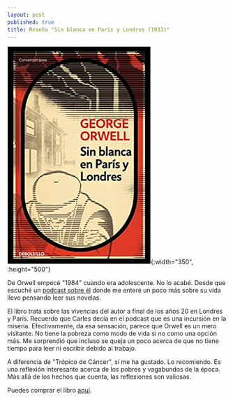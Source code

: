 ```yaml
---
layout: post
published: true
title: Reseña "Sin blanca en París y Londres (1933)"
---
```

![](/assets/sinblancaenparsylondrescontemporanea.jpg){:width="350", :height="500"}

De Orwell empecé "1984" cuando era adolescente. No lo acabé. Desde que escuché un [podcast sobre él](https://www.ivoox.com/lcf-4x3-rebelion-granja-de-audios-mp3_rf_31005075_1.html) donde me enteré un poco más sobre su vida llevo pensando leer sus novelas.

El libro trata sobre las vivencias del autor a final de los años 20 en Londres y París. Recuerdo que Carles decía en el podcast que es una incursión en la miseria. Efectivamente, da esa sensación, parece que Orwell es un mero visitante. No tiene la pobreza como modo de vida si no como una opción más. Me sorprendió que incluso se queja un poco acerca de que no tiene tiempo para leer ni escribir debido al trabajo.

A diferencia de "Trópico de Cáncer", sí me ha gustado. Lo recomiendo. Es una reflexión interesante acerca de los pobres y vagabundos de la época. Más allá de los hechos que cuenta, las reflexiones son valiosas.

Puedes comprar el libro [aquí](https://amazon.es/dp/8499890881).
